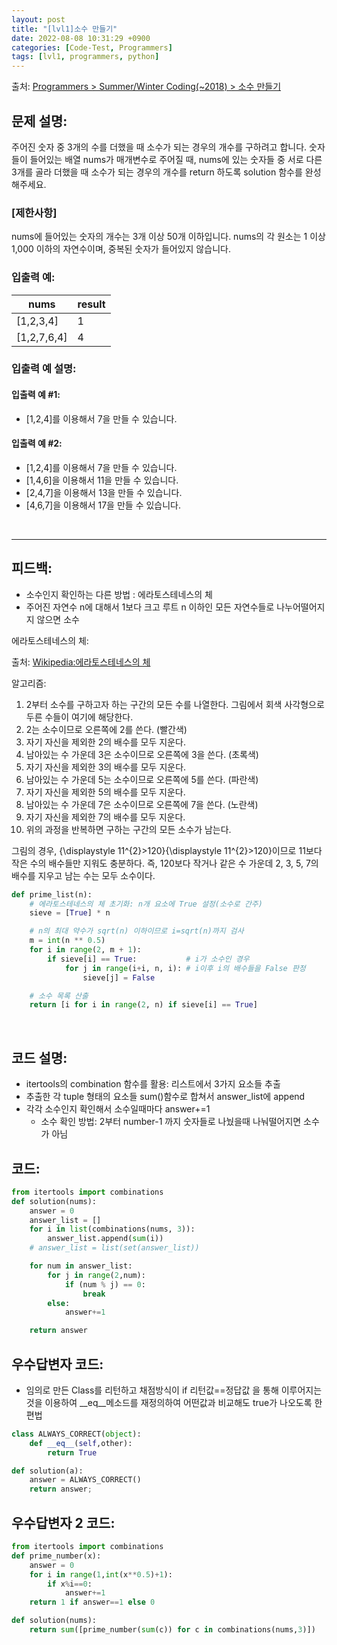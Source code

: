 ```yaml
---
layout: post
title: "[lvl1]소수 만들기"
date: 2022-08-08 10:31:29 +0900
categories: [Code-Test, Programmers]
tags: [lvl1, programmers, python]
---
```


출처: [Programmers > Summer/Winter Coding(~2018) > 소수 만들기](https://school.programmers.co.kr/learn/courses/30/lessons/12977)

## 문제 설명:

주어진 숫자 중 3개의 수를 더했을 때 소수가 되는 경우의 개수를 구하려고 합니다. 숫자들이 들어있는 배열 nums가 매개변수로 주어질 때, nums에 있는 숫자들 중 서로 다른 3개를 골라 더했을 때 소수가 되는 경우의 개수를 return 하도록 solution 함수를 완성해주세요.

### [제한사항]

nums에 들어있는 숫자의 개수는 3개 이상 50개 이하입니다.
nums의 각 원소는 1 이상 1,000 이하의 자연수이며, 중복된 숫자가 들어있지 않습니다.

### 입출력 예:

| nums        	| result 	|
|-------------	|--------	|
| [1,2,3,4]   	| 1      	|
| [1,2,7,6,4] 	| 4      	|

### 입출력 예 설명: 
#### 입출력 예 #1:
* [1,2,4]를 이용해서 7을 만들 수 있습니다.

#### 입출력 예 #2:
* [1,2,4]를 이용해서 7을 만들 수 있습니다.
* [1,4,6]을 이용해서 11을 만들 수 있습니다.
* [2,4,7]을 이용해서 13을 만들 수 있습니다.
* [4,6,7]을 이용해서 17을 만들 수 있습니다.

<br>

<hr>

## 피드백: 
* 소수인지 확인하는 다른 방법 : 에라토스테네스의 체
* 주어진 자연수 n에 대해서 1보다 크고 루트 n 이하인 모든 자연수들로 나누어떨어지지 않으면 소수

에라토스테네스의 체:

출처: [Wikipedia:에라토스테네스의 체](https://ko.wikipedia.org/wiki/%EC%97%90%EB%9D%BC%ED%86%A0%EC%8A%A4%ED%85%8C%EB%84%A4%EC%8A%A4%EC%9D%98_%EC%B2%B4)

알고리즘:

1. 2부터 소수를 구하고자 하는 구간의 모든 수를 나열한다. 그림에서 회색 사각형으로 두른 수들이 여기에 해당한다.
1. 2는 소수이므로 오른쪽에 2를 쓴다. (빨간색)
1. 자기 자신을 제외한 2의 배수를 모두 지운다.
1. 남아있는 수 가운데 3은 소수이므로 오른쪽에 3을 쓴다. (초록색)
1. 자기 자신을 제외한 3의 배수를 모두 지운다.
1. 남아있는 수 가운데 5는 소수이므로 오른쪽에 5를 쓴다. (파란색)
1. 자기 자신을 제외한 5의 배수를 모두 지운다.
1. 남아있는 수 가운데 7은 소수이므로 오른쪽에 7을 쓴다. (노란색)
1. 자기 자신을 제외한 7의 배수를 모두 지운다.
1. 위의 과정을 반복하면 구하는 구간의 모든 소수가 남는다.

그림의 경우, {\displaystyle 11^{2}>120}{\displaystyle 11^{2}>120}이므로 11보다 작은 수의 배수들만 지워도 충분하다. 즉, 120보다 작거나 같은 수 가운데 2, 3, 5, 7의 배수를 지우고 남는 수는 모두 소수이다.



```python
def prime_list(n):
    # 에라토스테네스의 체 초기화: n개 요소에 True 설정(소수로 간주)
    sieve = [True] * n

    # n의 최대 약수가 sqrt(n) 이하이므로 i=sqrt(n)까지 검사
    m = int(n ** 0.5)
    for i in range(2, m + 1):
        if sieve[i] == True:           # i가 소수인 경우
            for j in range(i+i, n, i): # i이후 i의 배수들을 False 판정
                sieve[j] = False

    # 소수 목록 산출
    return [i for i in range(2, n) if sieve[i] == True]
```


<br>

## 코드 설명:
* itertools의 combination 함수를 활용: 리스트에서 3가지 요소들 추출
* 추출한 각 tuple 형태의 요소들 sum()함수로 합쳐서 answer_list에 append
* 각각 소수인지 확인해서 소수일때마다 answer+=1 
	* 소수 확인 방법: 2부터 number-1 까지 숫자들로 나눴을때 나눠떨어지면 소수가 아님
	
## 코드:

```python
from itertools import combinations
def solution(nums):
    answer = 0
    answer_list = []
    for i in list(combinations(nums, 3)):
        answer_list.append(sum(i))
    # answer_list = list(set(answer_list))

    for num in answer_list:
        for j in range(2,num):
            if (num % j) == 0:
                break
        else:
            answer+=1

    return answer
```

## 우수답변자 코드:
* 임의로 만든 Class를 리턴하고 채점방식이 if 리턴값==정답값 을 통해 이루어지는것을 이용하여 \_\_eq__메소드를 재정의하여 어떤값과 비교해도 true가 나오도록 한 편법

```python
class ALWAYS_CORRECT(object):
    def __eq__(self,other):
        return True

def solution(a):
    answer = ALWAYS_CORRECT()
    return answer;

```

## 우수답변자 2 코드:
```python
from itertools import combinations
def prime_number(x):
    answer = 0
    for i in range(1,int(x**0.5)+1):
        if x%i==0:
            answer+=1
    return 1 if answer==1 else 0

def solution(nums):
    return sum([prime_number(sum(c)) for c in combinations(nums,3)])
```
